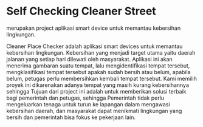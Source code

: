# Self Checking Cleaner Street
merupakan project aplikasi smart device untuk memantau kebersihan lingkungan.

Cleaner Place Checker adalah aplikasi smart devices untuk memantau kebersihan lingkungan. Kebersihan yang menjadi target utama yaitu daerah jalanan yang setiap hari dilewati oleh masyarakat. Aplikasi ini akan menerima gambaran suatu tempat, lalu mengidentifikasi tempat tersebut, mengklasifikasi tempat tersebut apakah sudah bersih atau belum, apabila belum, petugas perlu membersihkan kembali tempat tersebut. Kami memilih proyek ini dikarenakan adanya tempat yang masih kurang kebersihannya sehingga Tujuan dari project ini adalah untuk memberikan solusi terbaik bagi pemerintah dan petugas, sehingga Pemerintah tidak perlu mengeluarkan tenaga untuk turun ke lapangan dalam mengawasi kebersihan daerah, dan masyarakat dapat menikmati lingkungan yang bersih dan pemerintah bisa fokus ke pekerjaan lain.
